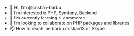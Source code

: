 - 👋 Hi, I’m @cristian-barbu
- 👀 I’m interested in PHP, Symfony, Backend
- 🌱 I’m currently learning e-commerce
- 💞️ I’m looking to collaborate on PHP packages and libraries
- 📫 How to reach me barbu.cristian13 on Skype

<!---
cristian-barbu/cristian-barbu is a ✨ special ✨ repository because its `README.md` (this file) appears on your GitHub profile.
You can click the Preview link to take a look at your changes.
--->
